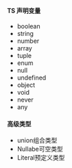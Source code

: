 #### TS 声明变量
- boolean
- string
- number 
- array
- tuple
- enum
- null
- undefined
- object
- void
- never
- any
#### 高级类型
- union组合类型
- Nullabe可空类型
- Literal预定义类型